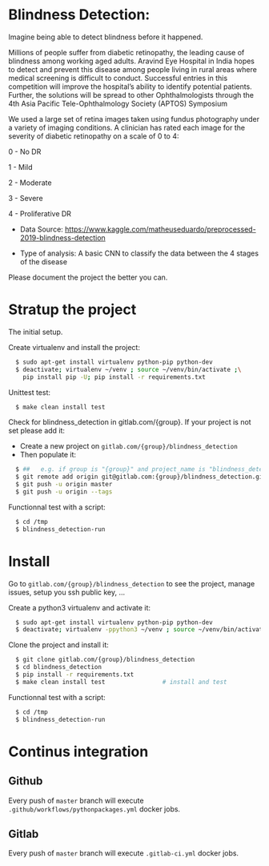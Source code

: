 # Blindness Detection: 

Imagine being able to detect blindness before it happened.

Millions of people suffer from diabetic retinopathy, the leading cause of blindness among working aged adults. Aravind Eye Hospital in India hopes to detect and prevent this disease among people living in rural areas where medical screening is difficult to conduct. Successful entries in this competition will improve the hospital’s ability to identify potential patients. Further, the solutions will be spread to other Ophthalmologists through the 4th Asia Pacific Tele-Ophthalmology Society (APTOS) Symposium

We used a large set of retina images taken using fundus photography under a variety of imaging conditions.
A clinician has rated each image for the severity of diabetic retinopathy on a scale of 0 to 4:

0 - No DR
  
1 - Mild
  
2 - Moderate

3 - Severe

4 - Proliferative DR

- Data Source: https://www.kaggle.com/matheuseduardo/preprocessed-2019-blindness-detection

- Type of analysis: A basic CNN to classify the data between the 4 stages of the disease 


Please document the project the better you can.

# Stratup the project

The initial setup.

Create virtualenv and install the project:
```bash
  $ sudo apt-get install virtualenv python-pip python-dev
  $ deactivate; virtualenv ~/venv ; source ~/venv/bin/activate ;\
    pip install pip -U; pip install -r requirements.txt
```

Unittest test:
```bash
  $ make clean install test
```

Check for blindness_detection in gitlab.com/{group}.
If your project is not set please add it:

- Create a new project on `gitlab.com/{group}/blindness_detection`
- Then populate it:

```bash
  $ ##   e.g. if group is "{group}" and project_name is "blindness_detection"
  $ git remote add origin git@gitlab.com:{group}/blindness_detection.git
  $ git push -u origin master
  $ git push -u origin --tags
```

Functionnal test with a script:
```bash
  $ cd /tmp
  $ blindness_detection-run
```
# Install
Go to `gitlab.com/{group}/blindness_detection` to see the project, manage issues,
setup you ssh public key, ...

Create a python3 virtualenv and activate it:
```bash
  $ sudo apt-get install virtualenv python-pip python-dev
  $ deactivate; virtualenv -ppython3 ~/venv ; source ~/venv/bin/activate
```

Clone the project and install it:
```bash
  $ git clone gitlab.com/{group}/blindness_detection
  $ cd blindness_detection
  $ pip install -r requirements.txt
  $ make clean install test                # install and test
```
Functionnal test with a script:
```bash
  $ cd /tmp
  $ blindness_detection-run
``` 

# Continus integration
## Github 
Every push of `master` branch will execute `.github/workflows/pythonpackages.yml` docker jobs.
## Gitlab
Every push of `master` branch will execute `.gitlab-ci.yml` docker jobs.
